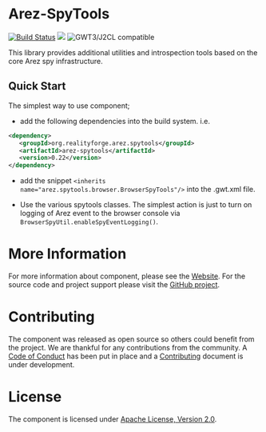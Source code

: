# Arez-SpyTools

[![Build Status](https://secure.travis-ci.org/arez/arez-spytools.png?branch=master)](http://travis-ci.org/arez/arez-spytools)
[<img src="https://img.shields.io/maven-central/v/org.realityforge.arez.spytools/arez-spytools.svg?label=latest%20release"/>](http://search.maven.org/#search%7Cga%7C1%7Cg%3A%22org.realityforge.arez.spytools%22)
![GWT3/J2CL compatible](https://img.shields.io/badge/GWT3/J2CL-compatible-brightgreen.svg)

This library provides additional utilities and introspection tools based on the core Arez spy infrastructure.

## Quick Start

The simplest way to use component;

* add the following dependencies into the build system. i.e.

```xml
<dependency>
   <groupId>org.realityforge.arez.spytools</groupId>
   <artifactId>arez-spytools</artifactId>
   <version>0.22</version>
</dependency>
```

* add the snippet `<inherits name="arez.spytools.browser.BrowserSpyTools"/>` into the .gwt.xml file.

* Use the various spytools classes. The simplest action is just to turn on logging of Arez event to
  the browser console via `BrowserSpyUtil.enableSpyEventLogging()`.

# More Information

For more information about component, please see the [Website](https://arez.github.io/arez-spytools). For the
source code and project support please visit the [GitHub project](https://github.com/arez/arez-spytools).

# Contributing

The component was released as open source so others could benefit from the project. We are thankful for any
contributions from the community. A [Code of Conduct](CODE_OF_CONDUCT.md) has been put in place and
a [Contributing](CONTRIBUTING.md) document is under development.

# License

The component is licensed under [Apache License, Version 2.0](LICENSE).
